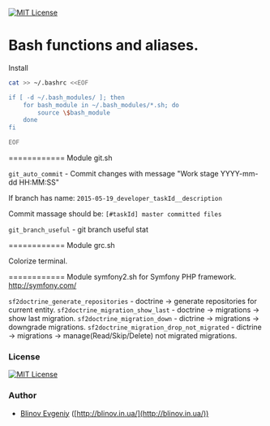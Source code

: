 [![MIT License][license-image]][license-url]

Bash functions and aliases.
============

Install

```sh
cat >> ~/.bashrc <<EOF

if [ -d ~/.bash_modules/ ]; then
    for bash_module in ~/.bash_modules/*.sh; do
        source \$bash_module
    done
fi

EOF
```
============
Module git.sh

`git_auto_commit` - Commit changes with message "Work stage YYYY-mm-dd HH:MM:SS"

If branch has name: `2015-05-19_developer_taskId__description`

Commit massage should be: `[#taskId] master committed files`

`git_branch_useful` - git branch useful stat

============
Module grc.sh

Colorize terminal.

============
Module symfony2.sh for Symfony PHP framework. http://symfony.com/

`sf2doctrine_generate_repositories`         - doctrine -> generate repositories for current entity.
`sf2doctrine_migration_show_last`           - doctrine -> migrations -> show last migration.
`sf2doctrine_migration_down`                - dictrine -> migrations -> downgrade migrations.
`sf2doctrine_migration_drop_not_migrated`   - dictrine -> migrations -> manage(Read/Skip/Delete) not migrated migrations.


### License ###

[![MIT License][license-image]][license-url]

### Author ###

- [Blinov Evgeniy](mailto:evgeniy_blinov@mail.ru) ([http://blinov.in.ua/](http://blinov.in.ua/))

[license-image]: http://img.shields.io/badge/license-MIT-blue.svg?style=flat
[license-url]: LICENSE
